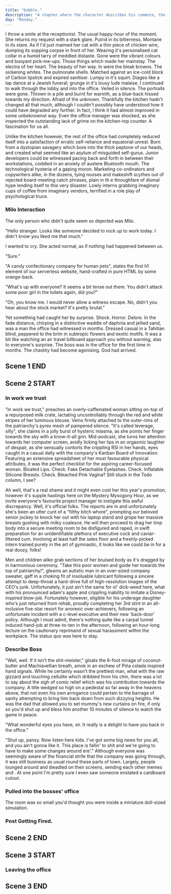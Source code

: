 ```yaml
---
title: "bubble."
description: "A chapter where the character describes his commute, the stock market crash, as well as loses his job. He then goes on a date with Milo."
day: "Monday."
---
```

<!--
## Scene 1 START

### Opening Monologue

It was any ordinary day. The sun continued its glorious expansion into our extinction. Its trees basked in the overflowing radiation emanating from its magnificent sky, seemingly weary of its sudden encounter with consciousness. Providing light to all of the world, inspiring children across the Middle East to strap high-impact explosives to their chests in a faithful martyr of Muhammad theatre. Their magical prophet. The harbinger of hymn. Creator of sun, and bringeth of thy BOOM BOOM. While the rest of the world remained ever-more ignorant of the internal politics of foreign occupation. The President sighs with a mojito in hand. End scene.

"Fight a war, win a war," announces a young U.S. Marshall in immaculate serviceman attire, as he paces the outskirts of a halal-certified brothel south of the Kuwait border. The fear is real in his mind; the mind of this 98' NFL draft hopeful. Plagued by the contrived fantasies of rape and gore he wished to impose upon these working-class women; driven mad by the blood he drew from their now-deceased husbands. Converted by the bullets of his Christian descent. Basked in the sand of Allah's praise. With a gun in one hand and a bible in the other, the professional soldier storms the building with a loud BANG. Pinning down a young woman. Screaming. Plunging his battle-hardened penis into her petit figure, biting and tearing her burka in two. Ripping through the tight walls of her weakened vagina in a devouring ache, as her mouth proceeded to pulpitate in a gazeless stare of trauma. The soft outline of her body, now flaccid in a faint tremor of unquestionable incomprehension. Utterly mute in a trance of inarticulate shock. The man smothers his bible over her face. Suffocating her. Addressing her sin. Before climaxing inside her stricken body in an explosion of cum. Kissing her on her pale lips in a bid to help her forget the pain. Ending her misery with a glock to the brain.

### Back on the Train

"That was quite overt," I thought to myself. As I took a moment to pause and think about the fundamental implications of my imagination. Backdrop against a dyslexic array of miniature-sized dwellings, littering the zeitgeist of my train ride into work this morning. "...aaaand as we enter our pods, secure in a tunnel-vision of pre-determined repetition. It's super important that we remember to gloat at the shit-giggler. That coveted man promised to be our only hope once the virus hits. So don't forget to gloat, kids!" I knew I should have stopped writing year's ago. My mind, abuzz with all sorts of fantastical whims and jarring phrases. Designed to fright n' excite, like a pickled jar of boiled cantaloupe. Pour me, baby. Pour me lard. Oh dear. And my hair was a mess. It was a dangled mop of yearning disarray, in desperate need of style and attention. Although part of me liked the emo gradle, constituent to my overall look as a disenfranchised loner with an infatuation for animated breasts. Another day, another dawn. We rest our souls in this flashy marginalisation of peace, fervour to the extreme exuberance which rolls over your eyes. Then in an ecstatic rush of temporal ammonia, I transfer my mind over to my hands. Trampled in the yawn of a late-night regret. Stepping off the train and onto the newly-renovated platform, into a compound enclosure of career psychopaths and keyboard warriors. As a lone gunman stands on top of a vending machine, armed with a toothpick and a salience of rum. Ready to drown solace in its rightful place on the over-worked floor of a shopping-mall McDonalds. All for an inoffensive staff discount for all meals after 10pm. How dame.

### Describe Stock Market Crash

Of course, truth was that today was hardly ordinary. Although stuck in their ordinary ways, the population had unanimously descended into a castellation of worry. In its reluctance for hyperbolic discernment. In its aversion for eye-contact. In its remarkably ambivalent choices of sub-station coffee, weighing borderline-unhuman on a spectrum of caffè-latte injustice. Dastardly. As citizens and scoundrel alike, stood mesmerised at their phones. Glued to their screens in a stream of digital intrigue. Leering across their faces in a fiery cliff of red. The stock market had crashed and everyone was afraid. Collective in their hive minds of jitter and fear. Mindless in their consumption of pre-teen alcohol. Even the homeless were in an abundance of maul. Soaked weary in their bedraggled cardboard huts and sooty tin sheds, as they counted down their last remaining scraps and munitions, to the trail of a picant restlessness. The source of their drove. Perhaps even I was beginning to lose my mind, as I continued my tread along the figures and rows towards my battlestation. A few blocks down from the epicentre of the collapse. The house of wires. A touch of Brunei. Hollow in the presentiment that was sure to come.

### Arriving at Office

From the station to my stride, there was a keen sense of dread that lingered over the never-ending déjà vu of countless cogs, marching in pairs of two into the office building that morning. The pound of their flesh, steadying their forward-mass into the beginnings of an unapproachable glide. Forcing their woes into a cargo motion of dappled euphoria, as they placed one foot in front of the other. Drunken in a pyre of forlorn depression. Conspiring against fate in a messy battle-royale of blame and conjecture. As they cried and mourned over the erroneous failures of a hierarchical few, making itself evident in the financial consequences of a deep grim. The cogs were a mess. It was like peering into the sauntered graveyard of a demotional pew. Dark in its legionarius clouds. Glory in its indemnity. Held sacred upon a millennia of cask and bone, as the overwhelming coldness of the lobby captured me whole. In search of being. For the bread which creaked. Shriek amongst the bounty of lost souls which levitated in a disturbed tremor. Whirr above our heads. Awaiting their burial at the end of their desks.

-->

I throw a smile at the receptionist. The usual happy-hour of the moment. She returns my request with a stark glare. Putrid in its bitterness. Montane in its stare. As if I'd just maimed her cat with a thin piece of chicken wire, dumping its sopping corpse in front of her. Wearing it's personalised cat collar in a humid tarry of meddled distaste. Gone were the vibrant colours and buoyant pick-me-ups. Those things which made her mainstay. The electra of her heart. The beauty of her way. In were the bleak browns. The sickening whites. The pulmonate shells. Matched against an ice-cold block of Carbon lipstick and expired sanitiser. Lumpy in it's squirt. Diageo like a lap dance at a Jewish funeral; grunge in it's lousy lude malaise. I continued to walk through the lobby and into the office. Veiled in silence. The portraits were gone. Thrown in a pile and burnt for warmth, as a blue-back hissed towards my direction. Afraid of the unknown. Thankfully the kitchen hadn't changed all that much, although I couldn't possibly have understood how it could have degraded any further. In fact, I think it had almost improved in some unbeknownst way. Even the office manager was shocked, as she inspected the outstanding lack of grime on the kitchen-top counter. A fascination for us all.

Unlike the kitchen however, the rest of the office had completely reduced itself into a satisfaction of erratic self-reliance and equatorial unrest. Born from a dystopian savagery which bore into the thick peptone of our heads, and created what seemed like an asylum of misguided self-gurus. Junior developers could be witnessed pacing back and forth in between their workstations, coddled in an anxiety of austere Bluetooth mouth. The technological hysteria of a gaping moron. Marketing co-ordinators and copywriters alike, in the dozens, tying nooses and makeshift scythes out of rejected board-meeting catch phrases, plain in th e throughfare of dismal hype lending itself to this very disaster. Lowly interns grabbing imaginary cups of coffee from imaginary vendors, terrified in a role play of psychological truce.

### Milo Interaction

The only person who didn't quite seem so dejected was Milo.

"Hello stranger. Looks like someone decided to rock up to work today. I didn't know you liked me that much."

I wanted to cry. She acted normal, as if nothing had happened between us. 

"Sure."

"A candy confectionary company for human pets", states the first h1 element of our serverless website, hand-crafted in pure HTML by some orange-back.

"What's up with everyone? It seems a bit tense out there. You didn't attack some poor girl in the toilets again, did you?"

"Oh, you know me. I would never allow a witness escape. No, didn't you hear about the stock market? It's pretty brutal."

Yet something had caught her by surprise. Shock. Horror. Delore. In the fade distance, chirping in a distinctive waddle of daphnia and jellied sand, was a man the office had witnessed in months. Dressed casual in a Tahitian blind, peppered to the brim in subtropic flowers and exotic motifs. It was a bit like watching an air travel billboard approach you without warning, alas to everyone's surprise. The boss was in the office for the first time in months. The chastity had become agonising. God had arrived.

## Scene 1 END

####

## Scene 2 START

### In work we trust

"In work we trust," preaches an overly-caffeinated woman sitting on-top of a repurposed milk crate, lactating uncontrollably through the red and white stripes of her luminous blouse. Veins firmly attached to the outer-rims of the patriarchy's pyrex mesh of pampered silence. "It's called leverage, silly", she claims in a jolly burst of hysteric miasma, as she points her finger towards the sky with a know-it-all grin. Mid-podcast, she turns her attention towards her computer screen, avidly licking her lips in an orgasmic laughter of despair, as she sensually contorts the crippling RSI in her hands, eyes caught in a casual dally with the company's Kanban Board of Innovation. Featuring an extensive spreadsheet of her most favourable physical attributes, it was the perfect checklist for the aspiring career-focused woman. Bloated Lips. Check. Fake Detachable Eyelashes. Check. Inflatable Silicone Breasts. Check. Bleached Pink Vagina? Still stuck in the Todo column, I see?

Ah well, that's a real shame and it might even cost her this year's promotion, however it's supple hastings here on the Mystery Mysogony Hour, as we invite everyone's favourite project manager to instigate this awful discrepancy. Well, it's official folks. The reports are in and unfortunately she's been an utter cunt of a "filthy bitch whore", prompting our beloved senior jockey to knock her out with his laptop stand and grope her massive breasts gushing with milky coalesce. He will then proceed to drag her limp body into a secure meeting room to be disfigured and raped, in swift preparation for an unidentifiable plethora of executive cock and caviar-littered cum. Involving at least half the sales floor and a freshly-picked intern trained purely in the art of gymnastic, it looks like we could be in for a real doozy, folks!

Men and children alike grab sections of her bruised body as it's dragged by in harmonious ceremony. "Take this poor women and guide her towards the top of patriarchy!", gleams an autistic man in an over-sized company sweater, gaff in a choking fit of insoluable lubricant following a sincere attempt to deep-throat a hard-drive full of high-resolution images of the CEO's junk. Unfortunately, it just ain't the same for ol' dick-weed here, what with his pronounced adam's apple and crippling inability to imitate a Disney-inspired blow-job. Fortunately however, eligible for his underage daughter who's just returned from rehab, proudly completing her 3rd stint in an all-inclusive five-star resort for anorexic over-achievers, following an unfortunate incident with a c-level executive and their new 'back-door' policy. Although I must admit, there's nothing quite like a carpal tunnel induced hand-job at three-to-ten in the afternoon, following an hour-long lecture on the cautionary reprimand of sexual harassment within the workplace. The status quo was here to stay.

### Describe Boss

"Well, well. If it isn't the shit-meister," gloats the 6-foot mirage of coconut-butter and Machiavellian breath, amok in an eschew of Piña colada inspired hand signals. While he certainly wasn't the prettiest man, what with the raw gizzard and touching cellulite which dribbled from his chin, there was a lot to say about the sigh of comic relief which was his contribution towards the company. A title wedged so high on a pedestal so far away in the heavens above, that not even his own arrogance could pertain to the barrage of sanity attempting to bring him back down from such dizzying heights. He was the dad that allowed you to set mummy's new curtains on fire, if only so you'd shut up and bless him another 10 minutes of silence to watch the game in peace.

"What wonderful eyes you have, sir. It really is a delight to have you back in the office."

"Shut up, pansy. Now listen here kids. I've got some big news for you all, and you ain't gonna like it. This place is fallin' to shit and we're going to have to make some changes around ere'." Although everyone was seemingly aware of the financial strife that the company was going through, it was still business as usual round these parts of town. Largely, people lounged around and dwadled on their screens, sending each other memes and . At one point I'm pretty sure I even saw someone enstated a cardboard cutout.

### Pulled into the bosses' office

The room was so small you'd thought you were inside a miniature doll-sized simulation.


### Post Getting Fired.

## Scene 2 END

####

## Scene 3 START

### Leaving the office

<!-- Describe leaving the office and witnessing the carnage -->

<!-- Describe the train station and the train ride home -->

<!-- Maybe he watches porn when he gets home -->

## Scene 3 END
